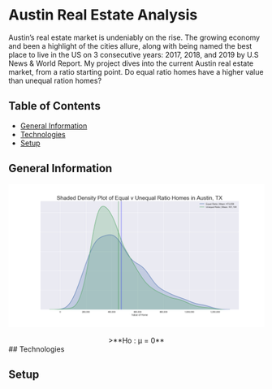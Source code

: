 # Austin Real Estate Analysis

Austin’s real estate market is undeniably on the rise.  The growing economy and been a highlight of the cities allure, along with being named the best place to live in the US on 3 consecutive years: 2017, 2018, and 2019 by U.S News & World Report.  My project dives into the current Austin real estate market, from a ratio starting point.  Do equal ratio homes have a higher value than unequal ration homes?   


## Table of Contents

* [General Information](#general-information)
* [Technologies](#technologies)
* [Setup](#setup)


## General Information

![](images/distributions.png)
<center>
>**Ho : μ = 0**
</center>
## Technologies


## Setup
